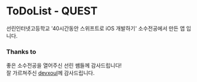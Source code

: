 # ToDoList - QUEST
선린인터넷고등학교 '40시간동안 스위프트로 iOS 개발하기' 소수전공에서 만든 앱 입니다.

### Thanks to
좋은 소수전공을 열어주신 선린 쌤들께 감사드립니다! <br>
잘 가르쳐주신 [devxoul](https://github.com/devxoul)께 감사드립니다.<br>
